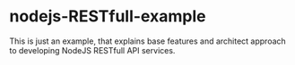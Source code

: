 # nodejs-RESTfull-example
This is just an example, that explains base features and architect approach to developing NodeJS RESTfull API services.
